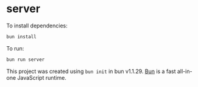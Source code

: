 # server

To install dependencies:

```bash
bun install
```

To run:

```bash
bun run server
```

This project was created using `bun init` in bun v1.1.29. [Bun](https://bun.sh) is a fast all-in-one JavaScript runtime.
